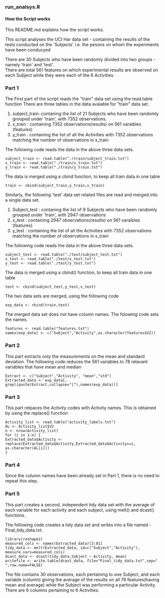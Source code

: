 ###	run_analsys.R
####	How the Script works

This README.md explains how the script works.

This script analyses the UCI Har data set - containing the results of the tests conducted on the 'Subjects' 
i.e. the pesons on whom the experiments have been conducyed 

There are 30 Subjects who have been randomly divided into two groups - namely 'train' and 'test'.   
There are total 561 features on which experimental results are observed on each Subject while they were each of the 6 Activities. 

###	Part 1
The First part of the script reads the "train" data set using the read.table function
There are three tables in the data avaiable for "train" data set.

1. subject_train: contaning the list of 21 Subjects who have been randomly grouped under 'train', with 7352 observations.    
2. x_train 	: containing 7352 observations(results) on 561 varaibles (features)  
3. y_train 	: containing the list of all the Activities with 7352 observations matching the number of observations in x_train  

The following code reads the data in the above three data sets. 

``` 
subject_train <- read.table("./train/subject_train.txt")
x_train <- read.table("./train/x_train.txt")
y_train <- read.table("./train/y_train.txt")

```
The data is merged using a cbind function, to keep all train data in one table

```
train <- cbind(subject_train,y_train,x_train)

```

Similarly, the following 'test' data set related files are read and merged into a single data set. 

1. Subject_test	: contaning the list of 9 Subjects who have been randomly grouped under 'train', with 2947 observations    
2. x_test 	: containing 2947 observations(results) on 561 varaibles (features)  
3. y_test 	: containing the list of all the Activities with 7352 observations matching the number of observations in x_train  

The following code reads the data in the above three data sets.

```
subject_test <- read.table("./test/subject_test.txt")
x_test <- read.table("./test/x_test.txt")
y_test <- read.table("./test/y_test.txt")

```
The data is merged using a cbind() function, to keep all train data in one table

```
test <- cbind(subject_test,y_test,x_test)

```

The two data sets are merged, using the following code 

```
exp_data <- rbind(train,test)

```

The merged data set does not have column names. The folowing code sets the names. 

```
features <- read.table("features.txt")
names(exp_data) <- c("Subject","Activity",as.character(features$V2))

```


###	Part 2 

This part extracts only the measurements on the mean and standard deviation. The following code reduces the 561 variables to 78 relavant variables that have mean and median 

```
Extract <- c("Subject","Activity", "mean","std")
Extracted_data <- exp_data[, grepl(paste(Extract,collapse="|"),names(exp_data))]

```

### 	Part 3

This part relpaces the Activity codes with Activity names. This is obtained by using the replace() function

```
Activity_list <- read.table("activity_labels.txt")
AL <- Activity_list$V2
n <- nrow(Activity_list)
for (i in 1:n) {
Extracted_data$Activity <- replace(Extracted_data$Activity,Extracted_data$Activity==i, as.character(AL[i]))
}

```

### 	Part 4

Since the column names have been already set in Part 1, there is no need to repeat this step.
 

###	Part 5 

This part creates a second, independent tidy data set with the average of each variable for each activity and each subject, using 
melt() and dcast() functions.

The following code creates a tidy data set and writes into a file named - Final_tidy_data.txt.  

```
library(reshape2)
measured_cols <- names(Extracted_data)[3:81]
tidy_data <- melt(Extracted_data, id=c("Subject","Activity"), measure.vars=measured_cols)
dcast_data <- dcast(tidy_data,Subject ~ Activity, mean)
writefile <- write.table(dcast_data, file="Final_tidy_data.txt",sep=" ",row.name=FALSE)

``` 
The file contains 30 observations, each pertaining to one Subject, and each variable (column) giving 
the average of the results on all 79 features(having mean and average) while the Subject was performing a particular Activity. 
There are 6 columns pertaining to 6 Activities.     